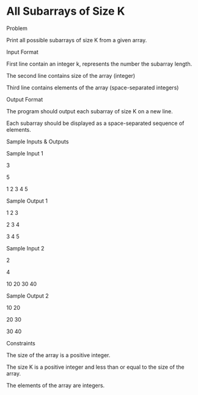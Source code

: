 # All Subarrays of Size K

Problem





Print all possible subarrays of size K from a given array.





Input Format



First line contain an integer k, represents the number the subarray length.



The second line contains size of the array (integer)



Third line contains elements of the array (space-separated integers)





Output Format



The program should output each subarray of size K on a new line.



Each subarray should be displayed as a space-separated sequence of elements.





Sample Inputs & Outputs



Sample Input 1

3

5

1 2 3 4 5



Sample Output 1

1 2 3

2 3 4

3 4 5







Sample Input 2

2

4

10 20 30 40



Sample Output 2

10 20

20 30

30 40







Constraints



The size of the array is a positive integer.



The size K is a positive integer and less than or equal to the size of the array.



The elements of the array are integers.





